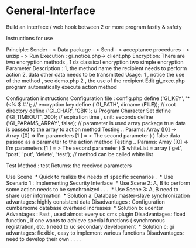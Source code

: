 General-Interface
=================

Build an interface / web hook between 2 or more  program fastly &amp; safety

Instructions for use

Principle: Sender - > Data package - > Send - > acceptance procedures - > unzip - > Run
Execution : gi_notice.php-> client.php
Encryption: There are two encryption methods , 1 dz classical encryption two simple encryption
Parameter Description :
1, the method name the recipient needs to perform action
2, data other data needs to be transmitted
Usage:
1 , notice the use of the method , see demo.php
2 , the use of the recipient
Edit  gi_exec.php program automatically execute action method

Configuration instructions
Configuration file : config.php
define ('GI_KEY', '* (<% $ #.'); // encryption key
define ('GI_PATH', dirname (__FILE__)); // root directory
define ('GI_CHAR', 'GBK'); // Program Character Set
define ('GI_TIMEOUT', 200); // expiration time , unit: seconds
define ('GI_PARAMS_ARRAY', false); // parameter is used array package
true data is passed to the array to action method
Testing .. Params:
Array ([0] => Array ([0] => I'm parameters [1 ] = > The second parameter ) )
false data passed as a parameter to the action method
Testing .. Params:
Array ([0] => I'm parameters [1 ] = > The second parameter )
$ whiteList = array ('get', 'post', 'put', 'delete', 'test'); // method can be called white list

Test Method : test
Returns: the received parameters

Use Scene
 * Quick to realize the needs of specific scenarios .
 * Use Scenario 1 : Implementing Security Interface
 * Use Scene 2: A, B to perform some action needs to be synchronized . . .
 * Use Scene 3: A, B need to share user information
 * Solution a: Database master-slave synchronization advantages: highly consistent data Disadvantages : Configuration cumbersome database overhead increases
 * Solution b: ucenter Advantages : Fast , used almost every uc cms plugin Disadvantages: fixed function , if one wants to achieve special functions ( synchronous registration, etc. ) need to uc secondary development
 * Solution c: gi advantages: flexible, easy to implement various functions Disadvantages: need to develop their own . . . .
